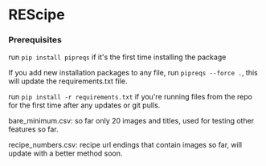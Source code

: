 # REScipe

### Prerequisites

run `pip install pipreqs` if it's the first time installing the package

If you add new installation packages to any file, run `pipreqs --force .`, this will update the requirements.txt file.

run `pip install -r requirements.txt` if you're running files from the repo for the first time after any updates or git pulls. 

bare_minimum.csv: so far only 20 images and titles, used for testing other features so far.

recipe_numbers.csv: recipe url endings that contain images so far, will update with a better method soon.